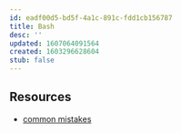 ```yaml
---
id: eadf00d5-bd5f-4a1c-891c-fdd1cb156787
title: Bash
desc: ''
updated: 1607064091564
created: 1603296628604
stub: false
---
```



## Resources
- [common mistakes](https://mywiki.wooledge.org/BashPitfalls)
